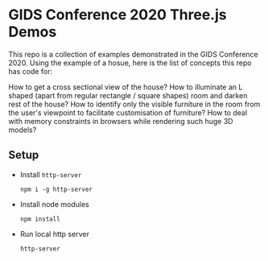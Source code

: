 # GIDS Conference 2020 Three.js Demos

This repo is a collection of examples demonstrated in the GIDS Conference 2020. Using the example of a hosue, here is the list of concepts this repo has code for:

How to get a cross sectional view of the house?
How to illuminate an L shaped (apart from regular rectangle / square shapes) room and darken rest of the house?
How to identify only the visible furniture in the room from the user's viewpoint to facilitate customisation of furniture?
How to deal with memory constraints in browsers while rendering such huge 3D models?

## Setup
* Install `http-server`
    <pre><code>npm i -g http-server</code></pre>
* Install node modules
    <pre><code>npm install</code></pre>
* Run local http server
    <pre><code>http-server</code></pre>